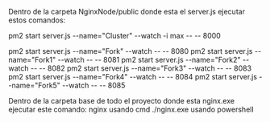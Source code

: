Dentro de la carpeta NginxNode/public donde esta el server.js ejecutar estos comandos:

pm2 start server.js --name="Cluster" --watch -i max -- -- 8000

pm2 start server.js --name="Fork" --watch -- -- 8080
pm2 start server.js --name="Fork1" --watch -- -- 8081
pm2 start server.js --name="Fork2" --watch -- -- 8082
pm2 start server.js --name="Fork3" --watch -- -- 8083
pm2 start server.js --name="Fork4" --watch -- -- 8084
pm2 start server.js --name="Fork5" --watch -- -- 8085

Dentro de la carpeta base de todo el proyecto donde esta nginx.exe ejecutar este comando:
nginx usando cmd
./nginx.exe usando powershell



